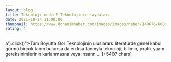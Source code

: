 ```yaml
--- 
layout: blog
title: Teknoloji nedir? Teknolojinin faydaları
date: 2021-10-24 11:00:00
thumbnail: https://www.donanimhaber.com/images/images/haber/140676/600x338teknoloji-nedir-teknolojinin-faydalari.jpg
rating: 4
---
```

a').click()"&gt;Tam Boyutta Gör
Teknolojinin uluslarars literatürde genel kabul görmü birçok tanm bulunsa da en ksa tanmyla teknoloji; bilimin, pratik yaam gereksinimlerinin karlanmasna veya insann … [+5407 chars]